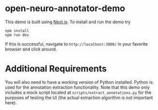 # open-neuro-annotator-demo

This demo is built using [Next.js](https://nextjs.org/). To install and run the demo try

```
npm install
npm run dev
```

If this is successful, navigate to `http://localhost:3000/` in your favorite browser and click around.

# Additional Requirements

You will also need to have a working version of Python installed. Python is used for the annotation extraction functionality. Note that this demo only includes a mock script located at `scripts/extract_annotations.py` for the purposes of testing the UI (the actual extraction algorithm is not important here).
